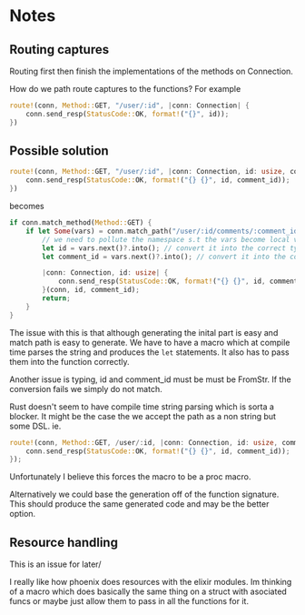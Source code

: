 # Notes

## Routing captures

Routing first then finish the implementations of the methods on Connection.

How do we path route captures to the functions? For example

```rust
route!(conn, Method::GET, "/user/:id", |conn: Connection| {
    conn.send_resp(StatusCode::OK, format!("{}", id));
})
```

## Possible solution

```rust
route!(conn, Method::GET, "/user/:id", |conn: Connection, id: usize, comment_id: usize| {
    conn.send_resp(StatusCode::OK, format!("{} {}", id, comment_id));
})
```

becomes 

```rust
if conn.match_method(Method::GET) {
    if let Some(vars) = conn.match_path("/user/:id/comments/:comment_id") { // returns a iterator of strings
        // we need to pollute the namespace s.t the vars become local variables
        let id = vars.next()?.into(); // convert it into the correct type
        let comment_id = vars.next()?.into(); // convert it into the correct type

        |conn: Connection, id: usize| {
            conn.send_resp(StatusCode::OK, format!("{} {}", id, comment_id));
        }(conn, id, comment_id);
        return;
    }
}
```

The issue with this is that although generating the inital part is easy and match
path is easy to generate. We have to have a macro which at compile time parses
the string and produces the `let` statements. It also has to pass them into the 
function correctly.

Another issue is typing, id and comment_id must be must be FromStr. If the 
conversion fails we simply do not match.

Rust doesn't seem to have compile time string parsing which is sorta a blocker.
It might be the case the we accept the path as a non string but some DSL.
ie. 

```rust
route!(conn, Method::GET, /user/:id, |conn: Connection, id: usize, comment_id: usize| {
    conn.send_resp(StatusCode::OK, format!("{} {}", id, comment_id));
});
```

Unfortunately I believe this forces the macro to be a proc macro.

Alternatively we could base the generation off of the function signature. This
should produce the same generated code and may be the better option.


## Resource handling

This is an issue for later/

I really like how phoenix does resources with the elixir modules. Im thinking of
a macro which does basically the same thing on a struct with asociated funcs or
maybe just allow them to pass in all the functions for it.